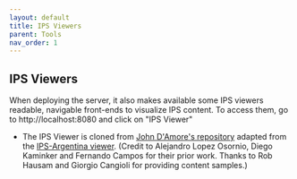```yaml
---
layout: default
title: IPS Viewers
parent: Tools
nav_order: 1
---
```


## IPS Viewers

When deploying the server, it also makes available some IPS viewers readable, navigable front-ends to visualize IPS content. To access them, go to http://localhost:8080 and click on "IPS Viewer"


* The IPS Viewer is cloned from [John D'Amore's repository](https://github.com/jddamore/IPSviewer) adapted from the [IPS-Argentina viewer](https://github.com/SALUD-AR/IPS-Argentina). (Credit to Alejandro Lopez Osornio, Diego Kaminker and Fernando Campos for their prior work. Thanks to Rob Hausam and Giorgio Cangioli for providing content samples.)
